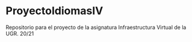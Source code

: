 # ProyectoIdiomasIV
Repositorio para el proyecto de la asignatura Infraestructura Virtual de la UGR. 20/21
